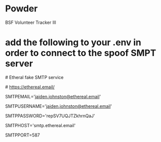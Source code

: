 # Powder
BSF Volunteer Tracker III


# add the following to your .env in order to connect to the spoof SMPT server

\# Etheral fake SMTP service

\# https://ethereal.email/

SMTPEMAIL='jaiden.johnston@ethereal.email'

SMTPUSERNAME='jaiden.johnston@ethereal.email'

SMTPPASSWORD='repSV7UQJTZkhrnQaJ'

SMTPHOST='smtp.ethereal.email'

SMTPPORT=587
